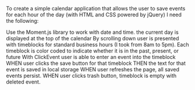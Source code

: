 To create a simple calendar application that allows the user to save events for each hour of the day (with HTML and CSS powered by jQuery) I need the following:

Use the Moment.js library to work with date and time.
the current day is displayed at the top of the calendar
By scrolling down user is presented with timeblocks for standard business hours (I took from 8am to 5pm).
Each timeblock is color coded to indicate whether it is in the past, present, or future
With ClickEvent user is able to enter an event into the timeblock
WHEN user clicks the save button for that timeblock THEN the text for that event is saved in local storage
WHEN user refreshes the page, all saved events persist.
WHEN user clicks trash button, timeblock is empty with deleted event.